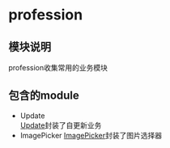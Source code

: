 # profession

## 模块说明
profession收集常用的业务模块

## 包含的module

* Update  
[Update](Update/Update.md)封装了自更新业务
* ImagePicker
[ImagePicker](ImagePicker/ImagePicker.md)封装了图片选择器
